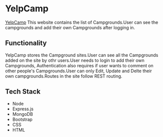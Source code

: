 # YelpCamp
[YelpCamp](https://murmuring-woodland-13945.herokuapp.com/)
This website contains the list of Campgrounds.User can see the campgrounds and add their own Campgrounds after logging in.

## Functionality

YelpCamp stores the Campground sites.User can see all the Campgrounds added on the site by othr users.User needs to login to add
their own Campgrounds, Authentication also requires if user wants to comment on other people's Campgrounds.User can only Edit,
Update and Delte their own campgrounds.Routes in the site follow REST routing.

## Tech Stack
* Node
* Express.js
* MongoDB
* Bootstrap
* CSS
* HTML
